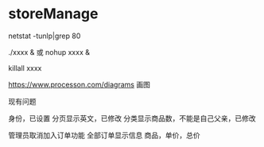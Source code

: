 # storeManage

netstat -tunlp|grep 80

./xxxx &
或 nohup xxxx &

killall xxxx

https://www.processon.com/diagrams 画图


现有问题

身份，已设置
分页显示英文，已修改
分类显示商品数，不能是自己父亲，已修改

管理员取消加入订单功能
全部订单显示信息 商品，单价，总价